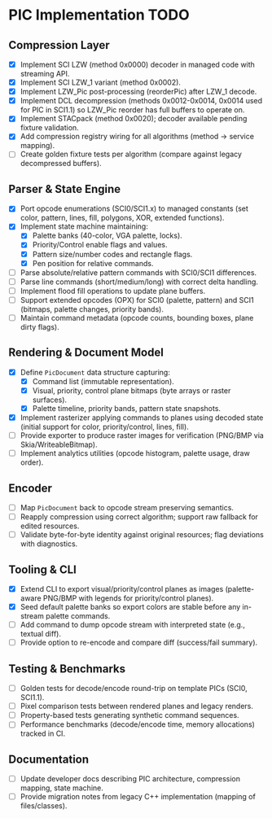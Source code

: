 # PIC Implementation TODO

## Compression Layer
- [x] Implement SCI LZW (method 0x0000) decoder in managed code with streaming API.
- [x] Implement SCI LZW_1 variant (method 0x0002).
- [x] Implement LZW_Pic post-processing (reorderPic) after LZW_1 decode.
- [x] Implement DCL decompression (methods 0x0012-0x0014, 0x0014 used for PIC in SCI1.1) so LZW_Pic reorder has full buffers to operate on.
- [x] Implement STACpack (method 0x0020); decoder available pending fixture validation.
- [x] Add compression registry wiring for all algorithms (method → service mapping).
- [ ] Create golden fixture tests per algorithm (compare against legacy decompressed buffers).

## Parser & State Engine
- [x] Port opcode enumerations (SCI0/SCI1.x) to managed constants (set color, pattern, lines, fill, polygons, XOR, extended functions).
- [x] Implement state machine maintaining:
  - [x] Palette banks (40-color, VGA palette, locks).
  - [x] Priority/Control enable flags and values.
  - [x] Pattern size/number codes and rectangle flags.
  - [x] Pen position for relative commands.
- [ ] Parse absolute/relative pattern commands with SCI0/SCI1 differences.
- [ ] Parse line commands (short/medium/long) with correct delta handling.
- [ ] Implement flood fill operations to update plane buffers.
- [ ] Support extended opcodes (OPX) for SCI0 (palette, pattern) and SCI1 (bitmaps, palette changes, priority bands).
- [ ] Maintain command metadata (opcode counts, bounding boxes, plane dirty flags).

## Rendering & Document Model
- [x] Define `PicDocument` data structure capturing:
  - [x] Command list (immutable representation).
  - [x] Visual, priority, control plane bitmaps (byte arrays or raster surfaces).
  - [x] Palette timeline, priority bands, pattern state snapshots.
- [x] Implement rasterizer applying commands to planes using decoded state (initial support for color, priority/control, lines, fill).
- [ ] Provide exporter to produce raster images for verification (PNG/BMP via Skia/WriteableBitmap).
- [ ] Implement analytics utilities (opcode histogram, palette usage, draw order).

## Encoder
- [ ] Map `PicDocument` back to opcode stream preserving semantics.
- [ ] Reapply compression using correct algorithm; support raw fallback for edited resources.
- [ ] Validate byte-for-byte identity against original resources; flag deviations with diagnostics.

## Tooling & CLI
- [x] Extend CLI to export visual/priority/control planes as images (palette-aware PNG/BMP with legends for priority/control planes).
- [x] Seed default palette banks so export colors are stable before any in-stream palette commands.
- [ ] Add command to dump opcode stream with interpreted state (e.g., textual diff).
- [ ] Provide option to re-encode and compare diff (success/fail summary).

## Testing & Benchmarks
- [ ] Golden tests for decode/encode round-trip on template PICs (SCI0, SCI1.1).
- [ ] Pixel comparison tests between rendered planes and legacy renders.
- [ ] Property-based tests generating synthetic command sequences.
- [ ] Performance benchmarks (decode/encode time, memory allocations) tracked in CI.

## Documentation
- [ ] Update developer docs describing PIC architecture, compression mapping, state machine.
- [ ] Provide migration notes from legacy C++ implementation (mapping of files/classes).
